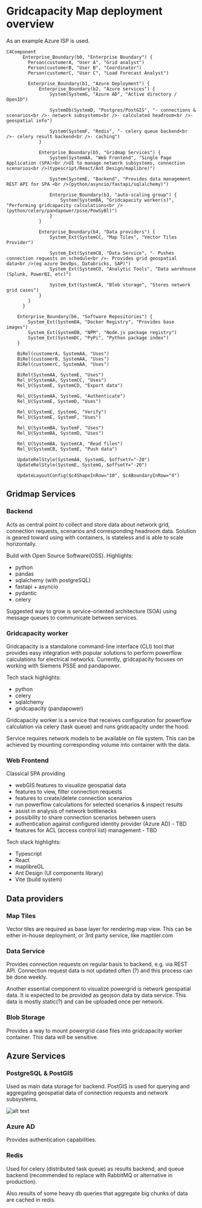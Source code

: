 # Gridcapacity Map deployment overview

As an example Azure ISP is used.

```mermaid
C4Component
      Enterprise_Boundary(b0, "Enterprise Boundary") {
        Person(customerA, "User A", "Grid analyst")
        Person(customerB, "User B", "Coordinator")
        Person(customerC, "User C", "Load Forecast Analyst")

        Enterprise_Boundary(b1, "Azure Deployment") {
            Enterprise_Boundary(b2, "Azure services") {
                System(SystemG, "Azure AD", "Active directory / OpenID")

                SystemDb(SystemD, "Postgres/PostGIS", "- connections & scenarios<br />- network subsystems<br />- calculated headroom<br />- geospatial info")

                System(SystemF, "Redis", "- celery queue backend<br />- celery result backend<br />- caching")
            }

            Enterprise_Boundary(b5, "Gridmap Services") {
                System(SystemAA, "Web Frontend", "Single Page Application (SPA)<br />UI to manage network subsystems, connection scenarios<br />(typescript/React/Ant Design/maplibre)")

                System(SystemE, "Backend", "Provides data management REST API for SPA <br />(python/asyncio/fastapi/sqlalchemy)")

                Enterprise_Boundary(b3, "auto-scaling group") {
                    System(SystemBA, "Gridcapacity worker(s)", "Performing gridcapacity calculations<br />(python/celery/pandapower/psse/PowSyBl)")
                }
            }

            Enterprise_Boundary(b4, "Data providers") {
                System_Ext(SystemCC, "Map Tiles", "Vector Tiles Provider")

                System_Ext(SystemCB, "Data Service", "- Pushes connection requests on schedule<br />- Provides grid geospatial data<br />(eg azure DevOps, Databricks, SAP)")
                System_Ext(SystemCD, "Analytic Tools", "Data warehouse (Splunk, PowerBI, etc)")

                System_Ext(SystemCA, "Blob storage", "Stores network grid cases")
            }
        }
      }

    Enterprise_Boundary(b6, "Software Repositories") {
        System_Ext(SystemDA, "Docker Registry", "Provides base images")
        System_Ext(SystemDB, "NPM", "Node.js package registry")
        System_Ext(SystemDC, "PyPi", "Python package index")
    }

    BiRel(customerA, SystemAA, "Uses")
    BiRel(customerB, SystemAA, "Uses")
    BiRel(customerC, SystemAA, "Uses")

    BiRel(SystemAA, SystemE, "Uses")
    Rel_U(SystemAA, SystemCC, "Uses")
    Rel_U(SystemE, SystemCD, "Export data")

    Rel_U(SystemAA, SystemG, "Authenticate")
    Rel_U(SystemE, SystemD, "Uses")

    Rel_U(SystemE, SystemG, "Verify")
    Rel_U(SystemE, SystemF, "Uses")

    Rel_U(SystemBA, SystemF, "Uses")
    Rel_U(SystemBA, SystemD, "Uses")

    Rel_U(SystemBA, SystemCA, "Read files")
    Rel_U(SystemCB, SystemE, "Push data")

    UpdateRelStyle(SystemAA, SystemG, $offsetY="-20")
    UpdateRelStyle(SystemE, SystemG, $offsetY="-20")

    UpdateLayoutConfig($c4ShapeInRow="10", $c4BoundaryInRow="4")
```

## Gridmap Services

### Backend

Acts as central point to collect and store data about network grid, connection requests, scenarios and corresponding headroom data.
Solution is geared toward using with containers, is stateless and is able to scale horizontally.

Build with Open Source Software(OSS). Highlights:

- python
- pandas
- sqlalchemy (with postgreSQL)
- fastapi + asyncio
- pydantic
- celery

Suggested way to grow is service-oriented architecture (SOA) using message queues to communicate between services.

### Gridcapacity worker

Gridcapacity is a standalone command-line interface (CLI) tool that provides easy integration with popular solutions to perform powerflow calculations for electrical networks. Currently, gridcapacity focuses on working with Siemens PSSE and pandapower.

Tech stack highlights:

- python
- celery
- sqlalchemy
- gridcapacity (pandapower)

Gridcapacity worker is a service that receives configuration for powerflow calculation via celery (task queue) and runs gridcapacity under the hood.

Service requires network models to be available on file system. This can be achieved by mounting corresponding volume into container with the data.

### Web Frontend

Classical SPA providing

- webGIS features to visualize geospatial data
- features to view, filter connection requests
- features to create/delete connection scenarios
- run powerflow calculations for selected scenarios & inspect results
- assist in analysis of network bottlenecks
- possibility to share connection scenarios between users
- authentication against configured identity provider (Azure AD) - TBD
- features for ACL (access control list) management - TBD

Tech stack highlights:

- Typescript
- React
- maplibreGL
- Ant Design (UI components library)
- Vite (build system)

## Data providers

### Map Tiles

Vector tiles are required as base layer for rendering map view. This can be either in-house deployment, or 3rd party service, like maptiler.com

### Data Service

Provides connection requests on regular basis to backend, e.g. via REST API. Connection request data is not updated often (?) and this process can be done weekly.

Another essential component to visualize powergrid is network geospatial data. It is expected to be provided as geojson data by data service. This data is mostly static(?) and can be uploaded once per network.

### Blob Storage

Provides a way to mount powergrid case files into gridcapacity worker container. This data will be sensitive.

## Azure Services

### PostgreSQL & PostGIS

Used as main data storage for backend. PostGIS is used for querying and aggregating geospatial data of connection requests and network subsystems.

![alt text](gridmapdb_er_diagram.png "Title")

### Azure AD

Provides authentication capabilities.

### Redis

Used for celery (distributed task queue) as results backend, and queue backend (recommended to replace with RabbitMQ or alternative in production).

Also results of some heavy db queries that aggregate big chunks of data are cached in redis.
